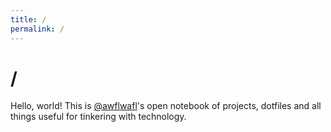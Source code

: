 ```yaml
---
title: /
permalink: /
---
```


# /

Hello, world!
This is [@awflwafl](https://twitter.com/awflwafl)'s open notebook of projects, dotfiles and all things useful for tinkering with technology.
